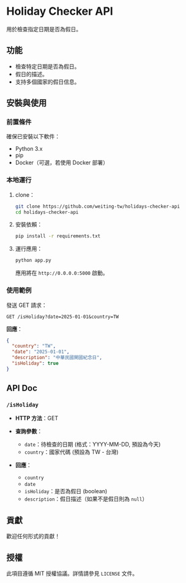# Holiday Checker API

用於檢查指定日期是否為假日。

## 功能

- 檢查特定日期是否為假日。
- 假日的描述。
- 支持多個國家的假日信息。

## 安裝與使用

### 前置條件

確保已安裝以下軟件：
- Python 3.x
- pip
- Docker（可選，若使用 Docker 部署）

### 本地運行

1. clone：

   ```bash
   git clone https://github.com/weiting-tw/holidays-checker-api
   cd holidays-checker-api
   ```

2. 安裝依賴：

   ```bash
   pip install -r requirements.txt
   ```

3. 運行應用：

   ```bash
   python app.py
   ```

   應用將在 `http://0.0.0.0:5000` 啟動。

### 使用範例

發送 GET 請求：

```
GET /isHoliday?date=2025-01-01&country=TW
```

**回應**：

```json
{
  "country": "TW",
  "date": "2025-01-01",
  "description": "中華民國開國紀念日",
  "isHoliday": true
}
```

## API Doc

### `/isHoliday`

- **HTTP 方法**：GET
- **查詢參數**：
  - `date`：待檢查的日期 (格式：YYYY-MM-DD, 預設為今天)
  - `country`：國家代碼 (預設為 TW - 台灣)

- **回應**：
    - `country`
    - `date`
    - `isHoliday`：是否為假日 (boolean)
    - `description`：假日描述（如果不是假日則為 `null`）

## 貢獻

歡迎任何形式的貢獻！

## 授權

此項目遵循 MIT 授權協議。詳情請參見 `LICENSE` 文件。